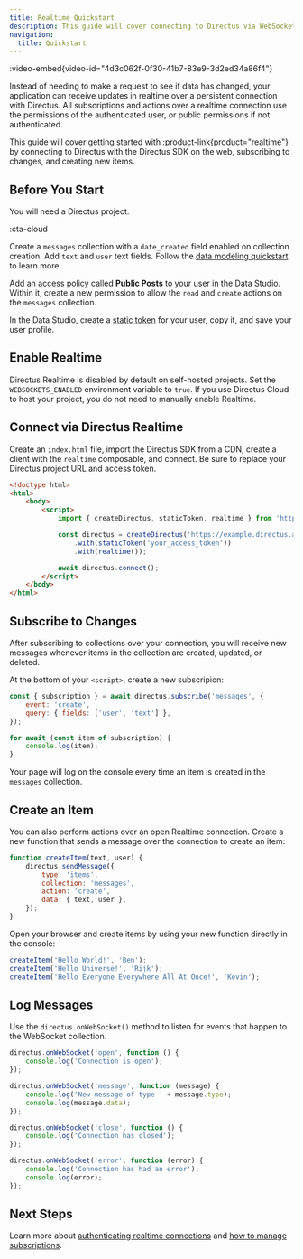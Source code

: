 ```yaml
---
title: Realtime Quickstart
description: This guide will cover connecting to Directus via WebSockets on the web, subscribing to changes, and creating new items over the connection.
navigation:
  title: Quickstart
---
```


:video-embed{video-id="4d3c062f-0f30-41b7-83e9-3d2ed34a86f4"}

Instead of needing to make a request to see if data has changed, your application can receive updates in realtime over a persistent connection with Directus. All subscriptions and actions over a realtime connection use the permissions of the authenticated user, or public permissions if not authenticated.

This guide will cover getting started with :product-link{product="realtime"} by connecting to Directus with the Directus SDK on the web, subscribing to changes, and creating new items.

## Before You Start

You will need a Directus project.

:cta-cloud

Create a `messages` collection with a `date_created` field enabled on collection creation. Add `text` and `user` text fields. Follow the [data modeling quickstart](/guides/data-model/quickstart) to learn more.

Add an [access policy](/guides/auth/access-control) called **Public Posts** to your user in the Data Studio. Within it, create a new permission to allow the `read` and `create` actions on the `messages` collection.

In the Data Studio, create a [static token](/guides/auth/tokens-cookies) for your user, copy it, and save your user profile.

## Enable Realtime

Directus Realtime is disabled by default on self-hosted projects. Set the `WEBSOCKETS_ENABLED` environment variable to `true`. If you use Directus Cloud to host your project, you do not need to manually enable Realtime.

## Connect via Directus Realtime

Create an `index.html` file, import the Directus SDK from a CDN, create a client with the `realtime` composable, and connect. Be sure to replace your Directus project URL and access token.

```html
<!doctype html>
<html>
	<body>
		<script>
			import { createDirectus, staticToken, realtime } from 'https://www.unpkg.com/@directus/sdk/dist/index.js';

			const directus = createDirectus('https://example.directus.app')
				.with(staticToken('your_access_token'))
				.with(realtime());

			await directus.connect();
		</script>
	</body>
</html>
```

## Subscribe to Changes

After subscribing to collections over your connection, you will receive new messages whenever items in the collection are created, updated, or deleted.

At the bottom of your `<script>`, create a new subscripion:

```js
const { subscription } = await directus.subscribe('messages', {
	event: 'create',
	query: { fields: ['user', 'text'] },
});

for await (const item of subscription) {
	console.log(item);
}
```

Your page will log on the console every time an item is created in the `messages` collection.

## Create an Item

You can also perform actions over an open Realtime connection. Create a new function that sends a message over the connection to create an item:

```js
function createItem(text, user) {
	directus.sendMessage({
		type: 'items',
		collection: 'messages',
		action: 'create',
		data: { text, user },
	});
}
```

Open your browser and create items by using your new function directly in the console:

```js
createItem('Hello World!', 'Ben');
createItem('Hello Universe!', 'Rijk');
createItem('Hello Everyone Everywhere All At Once!', 'Kevin');
```

## Log Messages

Use the `directus.onWebSocket()` method to listen for events that happen to the WebSocket collection.

```js
directus.onWebSocket('open', function () {
	console.log('Connection is open');
});

directus.onWebSocket('message', function (message) {
	console.log('New message of type ' + message.type);
	console.log(message.data);
});

directus.onWebSocket('close', function () {
	console.log('Connection has closed');
});

directus.onWebSocket('error', function (error) {
	console.log('Connection has had an error');
	console.log(error);
});
```

## Next Steps

Learn more about [authenticating realtime connections](/guides/realtime/authentication) and [how to manage subscriptions](/guides/realtime/subscriptions).
